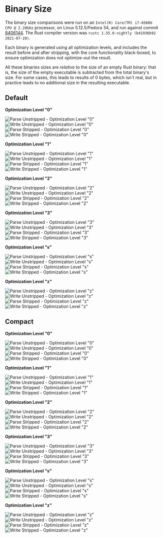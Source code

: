 # Binary Size

The binary size comparisons were run on an `Intel(R) Core(TM) i7-6560U CPU @ 2.20GHz` processor, on Linux 5.12.5/Fedora 34, and run against commit [8406144](https://github.com/Alexhuszagh/rust-lexical-experimental/commit/84061444c4dd42930fcd74c18e5066db1063536d). The Rust compiler version was `rustc 1.55.0-nightly (b41936b92 2021-07-20)`.

Each binary is generated using all optimization levels, and includes the result before and after stripping, with the core functionality black-boxed, to ensure optimization does not optimize-out the result.

All these binaries sizes are *relative* to the size of an empty Rust binary: that is, the size of the empty executable is subtracted from the total binary's size. For some cases, this leads to results of 0 bytes, which isn't real, but in practice leads to no additional size in the resulting executable.

## Default

**Optimization Level "0"**

![Parse Unstripped - Optimization Level "0"](https://raw.githubusercontent.com/Alexhuszagh/rust-lexical/main/assets/size_parse_unstripped_opt0_posix.svg)
![Write Unstripped - Optimization Level "0"](https://raw.githubusercontent.com/Alexhuszagh/rust-lexical/main/assets/size_write_unstripped_opt0_posix.svg)
![Parse Stripped - Optimization Level "0"](https://raw.githubusercontent.com/Alexhuszagh/rust-lexical/main/assets/size_parse_stripped_opt0_posix.svg)
![Write Stripped - Optimization Level "0"](https://raw.githubusercontent.com/Alexhuszagh/rust-lexical/main/assets/size_write_stripped_opt0_posix.svg)

**Optimization Level "1"**

![Parse Unstripped - Optimization Level "1"](https://raw.githubusercontent.com/Alexhuszagh/rust-lexical/main/assets/size_parse_unstripped_opt1_posix.svg)
![Write Unstripped - Optimization Level "1"](https://raw.githubusercontent.com/Alexhuszagh/rust-lexical/main/assets/size_write_unstripped_opt1_posix.svg)
![Parse Stripped - Optimization Level "1"](https://raw.githubusercontent.com/Alexhuszagh/rust-lexical/main/assets/size_parse_stripped_opt1_posix.svg)
![Write Stripped - Optimization Level "1"](https://raw.githubusercontent.com/Alexhuszagh/rust-lexical/main/assets/size_write_stripped_opt1_posix.svg)

**Optimization Level "2"**

![Parse Unstripped - Optimization Level "2"](https://raw.githubusercontent.com/Alexhuszagh/rust-lexical/main/assets/size_parse_unstripped_opt2_posix.svg)
![Write Unstripped - Optimization Level "2"](https://raw.githubusercontent.com/Alexhuszagh/rust-lexical/main/assets/size_write_unstripped_opt2_posix.svg)
![Parse Stripped - Optimization Level "2"](https://raw.githubusercontent.com/Alexhuszagh/rust-lexical/main/assets/size_parse_stripped_opt2_posix.svg)
![Write Stripped - Optimization Level "2"](https://raw.githubusercontent.com/Alexhuszagh/rust-lexical/main/assets/size_write_stripped_opt2_posix.svg)

**Optimization Level "3"**

![Parse Unstripped - Optimization Level "3"](https://raw.githubusercontent.com/Alexhuszagh/rust-lexical/main/assets/size_parse_unstripped_opt3_posix.svg)
![Write Unstripped - Optimization Level "3"](https://raw.githubusercontent.com/Alexhuszagh/rust-lexical/main/assets/size_write_unstripped_opt3_posix.svg)
![Parse Stripped - Optimization Level "3"](https://raw.githubusercontent.com/Alexhuszagh/rust-lexical/main/assets/size_parse_stripped_opt3_posix.svg)
![Write Stripped - Optimization Level "3"](https://raw.githubusercontent.com/Alexhuszagh/rust-lexical/main/assets/size_write_stripped_opt3_posix.svg)

**Optimization Level "s"**

![Parse Unstripped - Optimization Level "s"](https://raw.githubusercontent.com/Alexhuszagh/rust-lexical/main/assets/size_parse_unstripped_opts_posix.svg)
![Write Unstripped - Optimization Level "s"](https://raw.githubusercontent.com/Alexhuszagh/rust-lexical/main/assets/size_write_unstripped_opts_posix.svg)
![Parse Stripped - Optimization Level "s"](https://raw.githubusercontent.com/Alexhuszagh/rust-lexical/main/assets/size_parse_stripped_opts_posix.svg)
![Write Stripped - Optimization Level "s"](https://raw.githubusercontent.com/Alexhuszagh/rust-lexical/main/assets/size_write_stripped_opts_posix.svg)

**Optimization Level "z"**

![Parse Unstripped - Optimization Level "z"](https://raw.githubusercontent.com/Alexhuszagh/rust-lexical/main/assets/size_parse_unstripped_optz_posix.svg)
![Write Unstripped - Optimization Level "z"](https://raw.githubusercontent.com/Alexhuszagh/rust-lexical/main/assets/size_write_unstripped_optz_posix.svg)
![Parse Stripped - Optimization Level "z"](https://raw.githubusercontent.com/Alexhuszagh/rust-lexical/main/assets/size_parse_stripped_optz_posix.svg)
![Write Stripped - Optimization Level "z"](https://raw.githubusercontent.com/Alexhuszagh/rust-lexical/main/assets/size_write_stripped_optz_posix.svg)

## Compact

**Optimization Level "0"**

![Parse Unstripped - Optimization Level "0"](https://raw.githubusercontent.com/Alexhuszagh/rust-lexical/main/assets/size_parse_unstripped_opt0_features=compact_posix.svg)
![Write Unstripped - Optimization Level "0"](https://raw.githubusercontent.com/Alexhuszagh/rust-lexical/main/assets/size_write_unstripped_opt0_features=compact_posix.svg)
![Parse Stripped - Optimization Level "0"](https://raw.githubusercontent.com/Alexhuszagh/rust-lexical/main/assets/size_parse_stripped_opt0_features=compact_posix.svg)
![Write Stripped - Optimization Level "0"](https://raw.githubusercontent.com/Alexhuszagh/rust-lexical/main/assets/size_write_stripped_opt0_features=compact_posix.svg)

**Optimization Level "1"**

![Parse Unstripped - Optimization Level "1"](https://raw.githubusercontent.com/Alexhuszagh/rust-lexical/main/assets/size_parse_unstripped_opt1_features=compact_posix.svg)
![Write Unstripped - Optimization Level "1"](https://raw.githubusercontent.com/Alexhuszagh/rust-lexical/main/assets/size_write_unstripped_opt1_features=compact_posix.svg)
![Parse Stripped - Optimization Level "1"](https://raw.githubusercontent.com/Alexhuszagh/rust-lexical/main/assets/size_parse_stripped_opt1_features=compact_posix.svg)
![Write Stripped - Optimization Level "1"](https://raw.githubusercontent.com/Alexhuszagh/rust-lexical/main/assets/size_write_stripped_opt1_features=compact_posix.svg)

**Optimization Level "2"**

![Parse Unstripped - Optimization Level "2"](https://raw.githubusercontent.com/Alexhuszagh/rust-lexical/main/assets/size_parse_unstripped_opt2_features=compact_posix.svg)
![Write Unstripped - Optimization Level "2"](https://raw.githubusercontent.com/Alexhuszagh/rust-lexical/main/assets/size_write_unstripped_opt2_features=compact_posix.svg)
![Parse Stripped - Optimization Level "2"](https://raw.githubusercontent.com/Alexhuszagh/rust-lexical/main/assets/size_parse_stripped_opt2_features=compact_posix.svg)
![Write Stripped - Optimization Level "2"](https://raw.githubusercontent.com/Alexhuszagh/rust-lexical/main/assets/size_write_stripped_opt2_features=compact_posix.svg)

**Optimization Level "3"**

![Parse Unstripped - Optimization Level "3"](https://raw.githubusercontent.com/Alexhuszagh/rust-lexical/main/assets/size_parse_unstripped_opt3_features=compact_posix.svg)
![Write Unstripped - Optimization Level "3"](https://raw.githubusercontent.com/Alexhuszagh/rust-lexical/main/assets/size_write_unstripped_opt3_features=compact_posix.svg)
![Parse Stripped - Optimization Level "3"](https://raw.githubusercontent.com/Alexhuszagh/rust-lexical/main/assets/size_parse_stripped_opt3_features=compact_posix.svg)
![Write Stripped - Optimization Level "3"](https://raw.githubusercontent.com/Alexhuszagh/rust-lexical/main/assets/size_write_stripped_opt3_features=compact_posix.svg)

**Optimization Level "s"**

![Parse Unstripped - Optimization Level "s"](https://raw.githubusercontent.com/Alexhuszagh/rust-lexical/main/assets/size_parse_unstripped_opts_features=compact_posix.svg)
![Write Unstripped - Optimization Level "s"](https://raw.githubusercontent.com/Alexhuszagh/rust-lexical/main/assets/size_write_unstripped_opts_features=compact_posix.svg)
![Parse Stripped - Optimization Level "s"](https://raw.githubusercontent.com/Alexhuszagh/rust-lexical/main/assets/size_parse_stripped_opts_features=compact_posix.svg)
![Write Stripped - Optimization Level "s"](https://raw.githubusercontent.com/Alexhuszagh/rust-lexical/main/assets/size_write_stripped_opts_features=compact_posix.svg)

**Optimization Level "z"**

![Parse Unstripped - Optimization Level "z"](https://raw.githubusercontent.com/Alexhuszagh/rust-lexical/main/assets/size_parse_unstripped_optz_features=compact_posix.svg)
![Write Unstripped - Optimization Level "z"](https://raw.githubusercontent.com/Alexhuszagh/rust-lexical/main/assets/size_write_unstripped_optz_features=compact_posix.svg)
![Parse Stripped - Optimization Level "z"](https://raw.githubusercontent.com/Alexhuszagh/rust-lexical/main/assets/size_parse_stripped_optz_features=compact_posix.svg)
![Write Stripped - Optimization Level "z"](https://raw.githubusercontent.com/Alexhuszagh/rust-lexical/main/assets/size_write_stripped_optz_features=compact_posix.svg)

